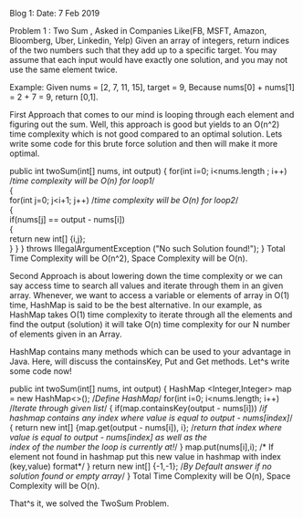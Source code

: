 Blog 1: Date: 7 Feb 2019

Problem 1 : Two Sum , Asked in Companies Like(FB, MSFT, Amazon, Bloomberg, Uber, Linkedin, Yelp)
Given an array of integers, return indices of the two numbers such that they add up to a specific target.
You may assume that each input would have exactly one solution, and you may not use the same element twice.

Example: Given nums = [2, 7, 11, 15], target = 9, Because nums[0] + nums[1] = 2 + 7 = 9, return [0,1].

First Approach that comes to our mind is looping through each element and figuring out the sum. Well, this approach is good but yields to an O(n^2) time complexity which is not good compared to an optimal solution. Lets write some code for this brute force solution and then will make it more optimal.

public int twoSum(int[] nums, int output)
{
for(int i=0; i<nums.length ; i++) /*time complexity will be O(n) for loop1*/   
{  
for(int j=0; j<i+1; j++)  /*time complexity will be O(n) for loop2*/  
{  
if(nums[j] == output - nums[i])  
{  
return new int[] {i,j};  
  }
 } 
}
throws IllegalArgumentException ("No such Solution found!");
}
Total Time Complexity will be O(n^2), Space Complexity will be O(n).

Second Approach is about lowering down the time complexity or we can say access time to search all values and iterate through them in an given array. Whenever, we want to access a variable or elements of array in O(1) time, HashMap is said to be the best alternative. In our example, as HashMap takes O(1) time complexity to iterate through all the elements and find the output (solution) it will take O(n) time complexity for our N number of elements given in an Array.

HashMap contains many methods which can be used to your advantage in Java. Here, will discuss the containsKey, Put and Get methods.
Let^s write some code now!

public int twoSum(int[] nums, int output)
{
HashMap <Integer,Integer> map = new HashMap<>(); /*Define HashMap*/
for(int i=0; i<nums.length; i++) /*Iterate through given list*/
{
if(map.containsKey(output - nums[i])) /*if hashmap contains any index where value is equal to output - nums[index]*/
{
return new int[] {map.get(output - nums[i]), i}; /*return that index where value is equal to output - nums[index] as well as the       
index of the number the loop is currently at!*/
}
map.put(nums[i],i); /* If element not found in hashmap put this new value in hashmap with index (key,value) format*/
}
return new int[] {-1,-1}; /*By Default answer if no solution found or empty array*/
}
Total Time Complexity will be O(n), Space Complexity will be O(n).

That^s it, we solved the TwoSum Problem.
